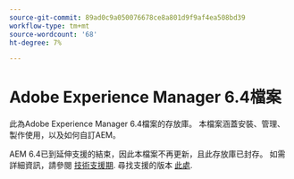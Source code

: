 ```yaml
---
source-git-commit: 89ad0c9a050076678ce8a801d9f9af4ea508bd39
workflow-type: tm+mt
source-wordcount: '68'
ht-degree: 7%

---
```

# Adobe Experience Manager 6.4檔案

此為Adobe Experience Manager 6.4檔案的存放庫。 本檔案涵蓋安裝、管理、製作使用，以及如何自訂AEM。

AEM 6.4已到延伸支援的結束，因此本檔案不再更新，且此存放庫已封存。 如需詳細資訊，請參閱 [技術支援期](https://helpx.adobe.com//tw/support/programs/eol-matrix.html). 尋找支援的版本 [此處](https://experienceleague.adobe.com/docs/).
